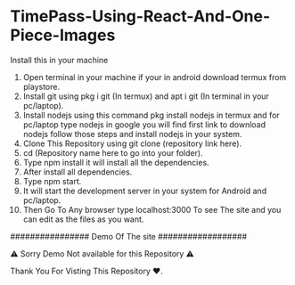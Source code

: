 # TimePass-Using-React-And-One-Piece-Images

Install this in your machine

1) Open terminal in your machine if your in android download termux from playstore.
2) Install git using pkg i git (In termux) and apt i git (In terminal in your pc/laptop).
3) Install nodejs using this command pkg install nodejs in termux and for pc/laptop type nodejs in google you will find first link to download nodejs follow those steps and install nodejs in your system.
4) Clone This Repository using git clone (repository link here).
5) cd (Repository name here to go into your folder).
6) Type npm install it will install all the dependencies.
7) After install all dependencies.
8) Type npm start.
9) It will start the development server in your system for Android and pc/laptop.
10) Then Go To Any browser type localhost:3000 To see The site and you can edit as the files as you want.

################ Demo Of The site ##################

⚠️ Sorry Demo Not available for this Repository ⚠️

Thank You For Visting This Repository ❤. 
